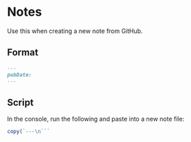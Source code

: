 # Notes

Use this when creating a new note from GitHub.

## Format

```md
---
pubDate:
---
```

## Script

In the console, run the following and paste into a new note file:

```js
copy(`---\n```
